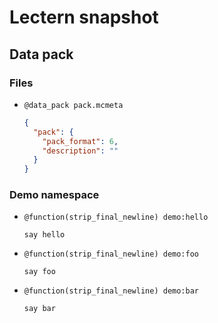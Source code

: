# Lectern snapshot

## Data pack

### Files

- `@data_pack pack.mcmeta`

  ```json
  {
    "pack": {
      "pack_format": 6,
      "description": ""
    }
  }
  ```

### Demo namespace

- `@function(strip_final_newline) demo:hello`

  ```mcfunction
  say hello
  ```

- `@function(strip_final_newline) demo:foo`

  ```mcfunction
  say foo
  ```

- `@function(strip_final_newline) demo:bar`

  ```mcfunction
  say bar
  ```
